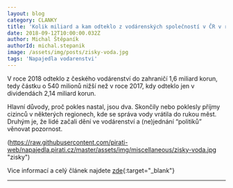 ```yaml
---
layout: blog
category: CLANKY
title: 'Kolik miliard a kam odteklo z vodárenských společností v ČR v roce 2018?'
date: 2018-09-12T10:00:00.032Z
author: Michal Štěpaník
authorId: michal.stepanik
image: /assets/img/posts/zisky-voda.jpg
tags: 'Napajedla vodarenstvi'
---
```

V roce 2018 odteklo z českého vodárenství do zahraničí 1,6 miliard korun, tedy částku o 540 milionů nižší než v roce 2017, kdy odteklo jen v dividendách 2,14 miliard korun.

Hlavní důvody, proč pokles nastal, jsou dva. Skončily nebo poklesly příjmy cizinců v některých regionech, kde se správa vody vrátila do rukou měst. Druhým je, že lidé začali dění ve vodárenství a (ne)jednání “politiků” věnovat pozornost.

(https://raw.githubusercontent.com/pirati-web/napajedla.pirati.cz/master/assets/img/miscellaneous/zisky-voda.jpg "zisky")


Vice informací a celý článek najdete [zde](https://pravdaovode.cz/novinky/zisky-z-vody-2017/){:target="_blank"}

- - -
